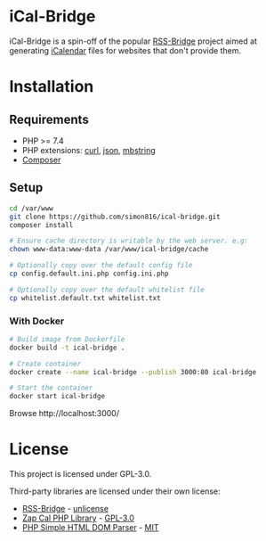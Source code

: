 # iCal-Bridge

iCal-Bridge is a spin-off of the popular [RSS-Bridge](https://github.com/RSS-Bridge/rss-bridge) project aimed at generating [iCalendar](https://icalendar.org/) files for websites that don't provide them.

# Installation

## Requirements

* PHP >= 7.4
* PHP extensions: [curl](https://www.php.net/manual/en/book.curl.php), [json](https://www.php.net/manual/en/book.json.php), [mbstring](https://www.php.net/manual/en/book.mbstring.php)
* [Composer](https://getcomposer.org/)

## Setup

```bash
cd /var/www
git clone https://github.com/simon816/ical-bridge.git
composer install

# Ensure cache directory is writable by the web server. e.g:
chown www-data:www-data /var/www/ical-bridge/cache

# Optionally copy over the default config file
cp config.default.ini.php config.ini.php

# Optionally copy over the default whitelist file
cp whitelist.default.txt whitelist.txt
```

### With Docker

```bash
# Build image from Dockerfile
docker build -t ical-bridge .

# Create container
docker create --name ical-bridge --publish 3000:80 ical-bridge

# Start the container
docker start ical-bridge
```

Browse http://localhost:3000/

# License

This project is licensed under GPL-3.0.

Third-party libraries are licensed under their own license:

* [RSS-Bridge](https://github.com/RSS-Bridge/rss-bridge) - [unlicense](https://unlicense.org/)
* [Zap Cal PHP Library](https://icalendar.org/php-library.html) - [GPL-3.0](https://www.gnu.org/licenses/gpl-3.0.html)
* [PHP Simple HTML DOM Parser](https://sourceforge.net/projects/simplehtmldom/) - [MIT](https://opensource.org/licenses/MIT)
